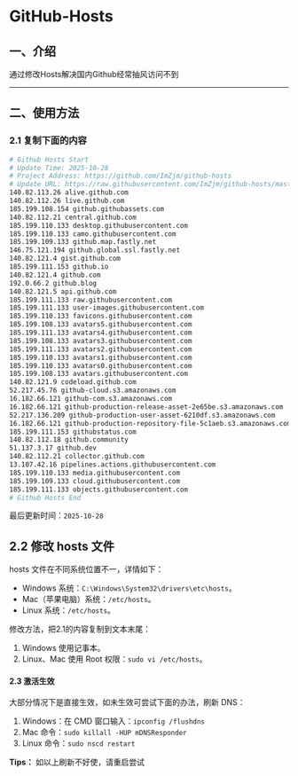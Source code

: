 # GitHub-Hosts

## 一、介绍
通过修改Hosts解决国内Github经常抽风访问不到

---

## 二、使用方法

### 2.1 复制下面的内容
```bash
# Github Hosts Start
# Update Time: 2025-10-28
# Project Address: https://github.com/ImZjm/github-hosts
# Update URL: https://raw.githubusercontent.com/ImZjm/github-hosts/master/hosts
140.82.113.26 alive.github.com
140.82.112.26 live.github.com
185.199.108.154 github.githubassets.com
140.82.112.21 central.github.com
185.199.110.133 desktop.githubusercontent.com
185.199.110.133 camo.githubusercontent.com
185.199.109.133 github.map.fastly.net
146.75.121.194 github.global.ssl.fastly.net
140.82.121.4 gist.github.com
185.199.111.153 github.io
140.82.121.4 github.com
192.0.66.2 github.blog
140.82.121.5 api.github.com
185.199.111.133 raw.githubusercontent.com
185.199.111.133 user-images.githubusercontent.com
185.199.110.133 favicons.githubusercontent.com
185.199.108.133 avatars5.githubusercontent.com
185.199.111.133 avatars4.githubusercontent.com
185.199.108.133 avatars3.githubusercontent.com
185.199.111.133 avatars2.githubusercontent.com
185.199.110.133 avatars1.githubusercontent.com
185.199.110.133 avatars0.githubusercontent.com
185.199.108.133 avatars.githubusercontent.com
140.82.121.9 codeload.github.com
52.217.45.76 github-cloud.s3.amazonaws.com
16.182.66.121 github-com.s3.amazonaws.com
16.182.66.121 github-production-release-asset-2e65be.s3.amazonaws.com
52.217.136.209 github-production-user-asset-6210df.s3.amazonaws.com
16.182.66.121 github-production-repository-file-5c1aeb.s3.amazonaws.com
185.199.111.153 githubstatus.com
140.82.112.18 github.community
51.137.3.17 github.dev
140.82.112.21 collector.github.com
13.107.42.16 pipelines.actions.githubusercontent.com
185.199.110.133 media.githubusercontent.com
185.199.109.133 cloud.githubusercontent.com
185.199.111.133 objects.githubusercontent.com
# Github Hosts End

```
最后更新时间：`2025-10-28`

## 2.2 修改 hosts 文件
hosts 文件在不同系统位置不一，详情如下：
- Windows 系统：`C:\Windows\System32\drivers\etc\hosts`。
- Mac（苹果电脑）系统：`/etc/hosts`。
- Linux 系统：`/etc/hosts`。

修改方法，把2.1的内容复制到文本末尾：

1. Windows 使用记事本。
2. Linux、Mac 使用 Root 权限：`sudo vi /etc/hosts`。

#### 2.3 激活生效
大部分情况下是直接生效，如未生效可尝试下面的办法，刷新 DNS：

1. Windows：在 CMD 窗口输入：`ipconfig /flushdns`
2. Mac 命令：`sudo killall -HUP mDNSResponder`
3. Linux 命令：`sudo nscd restart`

**Tips：** 如以上刷新不好使，请重启尝试
